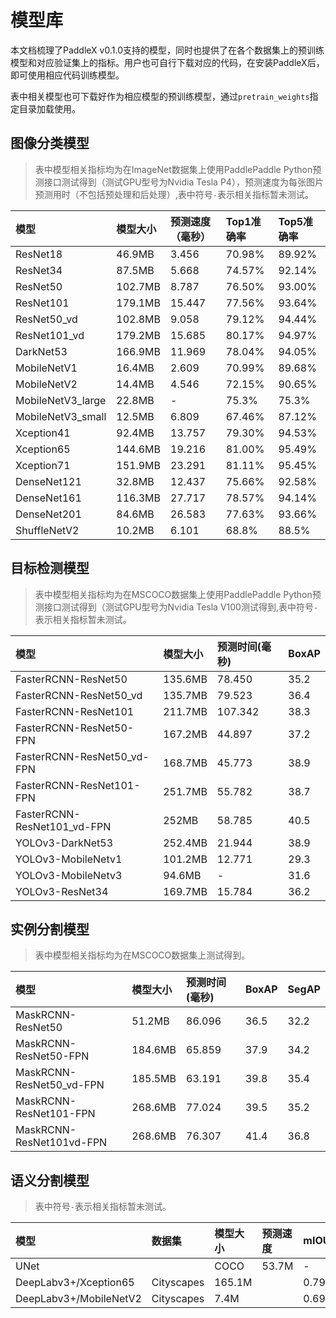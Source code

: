 # 模型库
本文档梳理了PaddleX v0.1.0支持的模型，同时也提供了在各个数据集上的预训练模型和对应验证集上的指标。用户也可自行下载对应的代码，在安装PaddleX后，即可使用相应代码训练模型。

表中相关模型也可下载好作为相应模型的预训练模型，通过`pretrain_weights`指定目录加载使用。

## 图像分类模型
> 表中模型相关指标均为在ImageNet数据集上使用PaddlePaddle Python预测接口测试得到（测试GPU型号为Nvidia Tesla P4），预测速度为每张图片预测用时（不包括预处理和后处理）,表中符号`-`表示相关指标暂未测试。


| 模型  | 模型大小 | 预测速度（毫秒） | Top1准确率 | Top5准确率 |
| :----|  :------- | :----------- | :--------- | :--------- |
| ResNet18| 46.9MB   | 3.456        | 70.98%     | 89.92%     |
| ResNet34| 87.5MB   | 5.668        | 74.57%     | 92.14%     |
| ResNet50| 102.7MB  | 8.787        | 76.50%     | 93.00%     |
| ResNet101 |179.1MB  | 15.447      | 77.56%     | 93.64%    |
| ResNet50_vd |102.8MB  | 9.058        | 79.12%     | 94.44%     |
| ResNet101_vd| 179.2MB  | 15.685       | 80.17%     | 94.97%     |
| DarkNet53|166.9MB  | 11.969       | 78.04%     | 94.05%     |
| MobileNetV1 | 16.4MB   | 2.609        | 70.99%     | 89.68%     |
| MobileNetV2 | 14.4MB   | 4.546        | 72.15%     | 90.65%     |
| MobileNetV3_large|  22.8MB   | -        | 75.3%     | 75.3%     |
| MobileNetV3_small |  12.5MB   | 6.809        | 67.46%     | 87.12%     |
| Xception41 |92.4MB   | 13.757       | 79.30%     | 94.53%     |
| Xception65 | 144.6MB  | 19.216       | 81.00%     | 95.49%     |
| Xception71| 151.9MB  | 23.291       | 81.11%     | 95.45%     |
| DenseNet121 | 32.8MB   | 12.437       | 75.66%     | 92.58%     |
| DenseNet161|116.3MB  | 27.717       | 78.57%     | 94.14%     |
| DenseNet201|  84.6MB   | 26.583       | 77.63%     | 93.66%     |
| ShuffleNetV2 | 10.2MB   | 6.101        | 68.8%     | 88.5%     |

## 目标检测模型

> 表中模型相关指标均为在MSCOCO数据集上使用PaddlePaddle Python预测接口测试得到（测试GPU型号为Nvidia Tesla V100测试得到,表中符号`-`表示相关指标暂未测试。

| 模型    | 模型大小    | 预测时间(毫秒) | BoxAP |
|:-------|:-----------|:-------------|:----------|
|FasterRCNN-ResNet50|135.6MB| 78.450 | 35.2 |
|FasterRCNN-ResNet50_vd| 135.7MB | 79.523 | 36.4 |
|FasterRCNN-ResNet101| 211.7MB | 107.342 | 38.3 |
|FasterRCNN-ResNet50-FPN| 167.2MB | 44.897 | 37.2 |
|FasterRCNN-ResNet50_vd-FPN|168.7MB | 45.773 | 38.9 |
|FasterRCNN-ResNet101-FPN| 251.7MB | 55.782 | 38.7 |
|FasterRCNN-ResNet101_vd-FPN |252MB | 58.785 | 40.5 |
|YOLOv3-DarkNet53|252.4MB | 21.944 | 38.9 |
|YOLOv3-MobileNetv1 |101.2MB | 12.771 | 29.3 |
|YOLOv3-MobileNetv3|94.6MB | - | 31.6 |
| YOLOv3-ResNet34|169.7MB | 15.784 | 36.2 |

## 实例分割模型

> 表中模型相关指标均为在MSCOCO数据集上测试得到。

| 模型 |模型大小 | 预测时间(毫秒) | BoxAP | SegAP |
|:---------|:---------|:----------|:---------|:--------|
|MaskRCNN-ResNet50|51.2MB| 86.096 | 36.5 |32.2|
|MaskRCNN-ResNet50-FPN|184.6MB | 65.859 | 37.9 |34.2|
|MaskRCNN-ResNet50_vd-FPN |185.5MB | 63.191 | 39.8 |35.4|
|MaskRCNN-ResNet101-FPN|268.6MB | 77.024 | 39.5 |35.2|
|MaskRCNN-ResNet101vd-FPN |268.6MB | 76.307 | 41.4 |36.8|

## 语义分割模型

> 表中符号`-`表示相关指标暂未测试。

| 模型|数据集 | 模型大小 | 预测速度 | mIOU |
|:--------|:----------|:----------|:----------|:----------|
| UNet| | COCO | 53.7M | - |
| DeepLabv3+/Xception65| Cityscapes | 165.1M | | 0.7930 |
| DeepLabv3+/MobileNetV2 | Cityscapes | 7.4M |  | 0.6981 |
